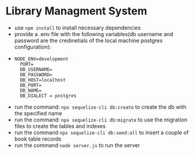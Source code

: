 # Library Managment System

- use `npm install` to install necessary dependencies
- provide a .env file with the following variables(db username and password are the credinetials of the local machine postgres configuration):
-  
	  NODE_ENV=development
		PORT=
		DB_USERNAME=
		DB_PASSWORD=
		DB_HOST=localhost
		DB_PORT=
		DB_NAME=
		DB_DIALECT = postgres
	
- run the command: `npx sequelize-cli db:create` to create the db with the specified name
- run the command: `npx sequelize-cli db:migrate` to use the migration files to create the tables and indexes
- run the command `npx sequelize-cli db:seed:all` to insert a couple of book table records
- run the command `node server.js` to run the server
